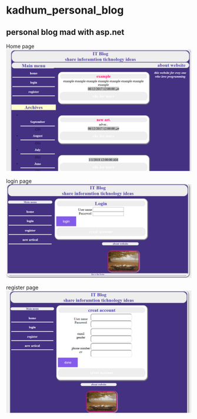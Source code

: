 # kadhum_personal_blog 

<h2>personal blog mad with asp.net</h2>

Home page
![alt text](https://github.com/kadhumalrubaye/kadhum_personal_blog/blob/master/hom.png)

login page
![alt text](https://github.com/kadhumalrubaye/kadhum_onlineshop/blob/master/login.jpg)

register page
![alt text](https://github.com/kadhumalrubaye/kadhum_onlineshop/blob/master/register.png)
